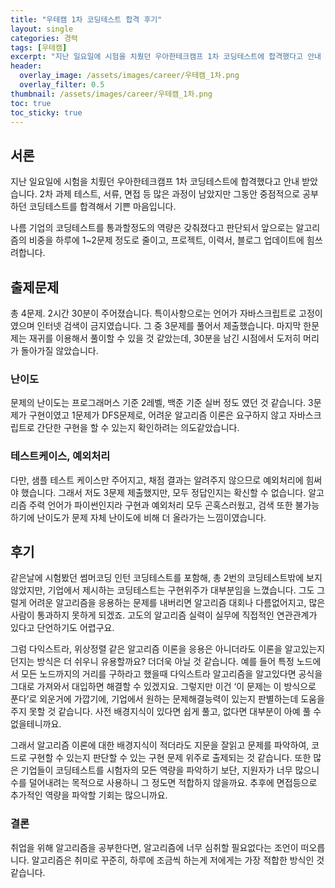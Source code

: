 ```yaml
---
title: "우테캠 1차 코딩테스트 합격 후기"
layout: single
categories: 경력
tags: [우테캠]
excerpt: "지난 일요일에 시험을 치뤘던 우아한테크캠프 1차 코딩테스트에 합격했다고 안내 받았습니다. 2차 과제 테스트, 서류, 면접 등 많은 과정이 남았지만 그동안 중점적으로 공부하던 코딩테스트를 합격해서 기쁜 마음입니다."
header:
  overlay_image: /assets/images/career/우테캠_1차.png
  overlay_filter: 0.5 
thumbnail: /assets/images/career/우테캠_1차.png
toc: true
toc_sticky: true
---
```


## 서론

지난 일요일에 시험을 치뤘던 우아한테크캠프 1차 코딩테스트에 합격했다고 안내 받았습니다. 2차 과제 테스트, 서류, 면접 등 많은 과정이 남았지만 그동안 중점적으로 공부하던 코딩테스트를 합격해서 기쁜 마음입니다. 

나름 기업의 코딩테스트를 통과할정도의 역량은 갖춰졌다고 판단되서 앞으로는 알고리즘의 비중을 하루에 1~2문제 정도로 줄이고, 프로젝트, 이력서, 블로그 업데이트에 힘쓰려합니다.

## 출제문제

총 4문제. 2시간 30분이 주어졌습니다. 특이사항으로는 언어가 자바스크립트로 고정이였으며 인터넷 검색이 금지였습니다. 그 중 3문제를 풀어서 제출했습니다. 마지막 한문제는 재귀를 이용해서 풀이할 수 있을 것 같았는데, 30분을 남긴 시점에서 도저히 머리가 돌아가질 않았습니다.

### 난이도

 문제의 난이도는 프로그래머스 기준 2레벨, 백준 기준 실버 정도 였던 것 같습니다. 3문제가 구현이였고 1문제가 DFS문제로, 어려운 알고리즘 이론은 요구하지 않고 자바스크립트로 간단한 구현을 할 수 있는지 확인하려는 의도같았습니다.

### 테스트케이스, 예외처리
다만, 샘플 테스트 케이스만 주어지고, 채점 결과는 알려주지 않으므로 예외처리에 힘써야 했습니다. 그래서 저도 3문제 제출했지만, 모두 정답인지는 확신할 수 없습니다. 알고리즘 주력 언어가 파이썬인지라 구현과 예외처리 모두 곤혹스러웠고, 검색 또한 불가능하기에 난이도가 문제 자체 난이도에 비해 더 올라가는 느낌이였습니다.

## 후기

같은날에 시험봤던 썸머코딩 인턴 코딩테스트를 포함해, 총 2번의 코딩테스트밖에 보지 않았지만, 기업에서 제시하는 코딩테스트는 구현위주가 대부분임을 느꼈습니다. 그도 그럴게 어려운 알고리즘을 응용하는 문제를 내버리면 알고리즘 대회나 다름없어지고, 많은 사람이 통과하지 못하게 되겠죠. 고도의 알고리즘 실력이 실무에 직접적인 연관관계가 있다고 단언하기도 어렵구요. 

그럼 다익스트라, 위상정렬 같은 알고리즘 이론을 응용은 아니더라도 이론을 알고있는지 던지는 방식은 더 쉬우니 유용할까요? 더더욱 아닐 것 같습니다. 예를 들어 특정 노드에서 모든 노드까지의 거리를 구하라고 했을때 다익스트라 알고리즘을 알고있다면 공식을 그대로 가져와서 대입하면 해결할 수 있겠지요. 그렇지만 이건 ‘이 문제는 이 방식으로 푼다’로 외운거에 가깝기에, 기업에서 원하는 문제해결능력이 있는지 판별하는데 도움을 주지 못할 것 같습니다. 사전 배경지식이 있다면 쉽게 풀고, 없다면 대부분이 아예 풀 수 없을테니까요.

그래서 알고리즘 이론에 대한 배경지식이 적더라도 지문을 잘읽고 문제를 파악하여, 코드로 구현할 수 있는지 판단할 수 있는 구현 문제 위주로 출제되는 것 같습니다. 또한 많은 기업들이 코딩테스트를 시험자의 모든 역량을 파악하기 보단, 지원자가 너무 많으니 수를 덜어내려는 목적으로 사용하니 그 정도면 적합하지 않을까요. 추후에 면접등으로 추가적인 역량을 파악할 기회는 많으니까요.

### 결론

취업을 위해 알고리즘을 공부한다면, 알고리즘에 너무 심취할 필요없다는 조언이 떠오릅니다. 알고리즘은 취미로 꾸준히, 하루에 조금씩 하는게 저에게는 가장 적합한 방식인 것 같습니다.